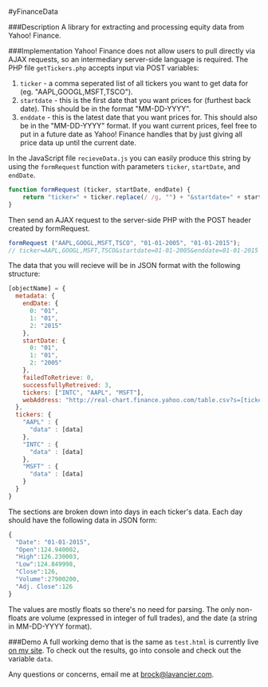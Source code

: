 #yFinanceData

###Description
A library for extracting and processing equity data from Yahoo! Finance.

###Implementation
Yahoo! Finance does not allow users to pull directly via AJAX requests, so an intermediary server-side language is required. The PHP file `getTickers.php` accepts input via POST variables:

1. `ticker` - a comma seperated list of all tickers you want to get data for (eg. "AAPL,GOOGL,MSFT,TSCO").
2. `startdate` - this is the first date that you want prices for (furthest back date). This should be in the format "MM-DD-YYYY".
3. `enddate` - this is the latest date that you want prices for. This should also be in the "MM-DD-YYYY" format. If you want current prices, feel free to put in a future date as Yahoo! Finance handles that by just giving all price data up until the current date.

In the JavaScript file `recieveData.js` you can easily produce this string by using the `formRequest` function with parameters `ticker`, `startDate`, and `endDate`.

```javascript
function formRequest (ticker, startDate, endDate) {
	return "ticker=" + ticker.replace(/ /g, "") + "&startdate=" + startDate + "&enddate=" + endDate;
}
````

Then send an AJAX request to the server-side PHP with the POST header created by formRequest.

```javascript
formRequest ("AAPL,GOOGL,MSFT,TSCO", "01-01-2005", "01-01-2015");
// ticker=AAPL,GOOGL,MSFT,TSCO&startdate=01-01-2005&enddate=01-01-2015
```

The data that you will recieve will be in JSON format with the following structure:

```javascript
[objectName] = {
  metadata: {
    endDate: {
      0: "01",
      1: "01",
      2: "2015"
    },
    startDate: {
      0: "01",
      1: "01",
      2: "2005"
    },
    failedToRetrieve: 0,
    successfullyRetreived: 3,
    tickers: ["INTC", "AAPL", "MSFT"],
    webAddress: "http://real-chart.finance.yahoo.com/table.csv?s=[ticker]&d=0&e=01&f=2015&g=d&a=0&b=01&c=2005&ignore=.csv"
  },
  tickers: {
    "AAPL" : {
      "data" : [data]
    },
    "INTC" : {
      "data" : [data]
    },
    "MSFT" : {
      "data" : [data]
    }
  }
}
```

The sections are broken down into days in each ticker's data. Each day should have the following data in JSON form:

```javascript
{
  "Date": "01-01-2015",
  "Open":124.940002,
  "High":126.230003,
  "Low":124.849998,
  "Close":126,
  "Volume":27900200,
  "Adj. Close":126
}
```

The values are mostly floats so there's no need for parsing. The only non-floats are volume (expressed in integer of full trades), and the date (a string in MM-DD-YYYY format).

###Demo
A full working demo that is the same as `test.html` is currently live [on my site](http://www.lavancier.com/yFinance/test.html).
To check out the results, go into console and check out the variable `data`.

Any questions or concerns, email me at [brock@lavancier.com](brock@lavancier.com).
